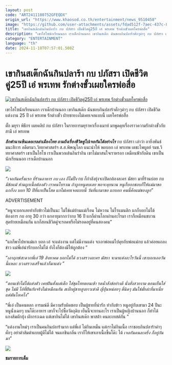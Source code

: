 ```yaml
---
layout: post
code: "ART2411180752GFEQDX"
origin_url: "https://www.khaosod.co.th/entertainment/news_9510458"
image: "https://github.com/user-attachments/assets/fdad512f-7aec-437c-8aa3-ca6d0eeef714"
title: "เขากินสเต๊กฉันกินปลาร้า กบ ปภัสรา เปิดชีวิตคู่25ปี เอ๋ พรเทพ รักต่างขั้วเผยใครพ่อสื่อ"
description: "เขาไฮโซนักเรียนนอก เราเด็กบ้านนอก เขากินสเต๊ก ฉันชอบกินปลาร้าคั่กๆดำๆ กบ ปภัสรา เปิดชีวิตแต่งงาน 25 ปี เอ๋ พรเทพ รักต่างขั้ว ฝ่ายชายงงไม่เคยเจอแบบนี้"
category: "ENTERTAINMENT"
language: "th"
date: 2024-11-18T07:57:01.508Z
---
```


# เขากินสเต๊กฉันกินปลาร้า กบ ปภัสรา เปิดชีวิตคู่25ปี เอ๋ พรเทพ รักต่างขั้วเผยใครพ่อสื่อ

[![เขากินสเต๊กฉันกินปลาร้า กบ ปภัสรา เปิดชีวิตคู่25ปี เอ๋ พรเทพ รักต่างขั้วเผยใครพ่อสื่อ](https://www.khaosod.co.th/wpapp/uploads/2024/11/kobpapaspornthep25th1811679998.jpg "เขากินสเต๊กฉันกินปลาร้า กบ ปภัสรา เปิดชีวิตคู่25ปี เอ๋ พรเทพ รักต่างขั้วเผยใครพ่อสื่อ")](https://www.khaosod.co.th/wpapp/uploads/2024/11/kobpapaspornthep25th1811679998.jpg)

เขาไฮโซนักเรียนนอก เราเด็กบ้านนอก เขากินสเต๊ก ฉันชอบกินปลาร้าคั่กๆดำๆ กบ ปภัสรา เปิดชีวิตแต่งงาน 25 ปี เอ๋ พรเทพ รักต่างขั้ว ฝ่ายชายงงไม่เคยเจอแบบนี้ เผยใครพ่อสื่อ

ตั๊ก มยุรา พิธีกร เผยคลิป กบ ปภัสรา ในรายการมยุราหาเรื่องเมาท์ มาพูดคุยเรื่องราวความรักต่างขั้วกับสามี เอ๋ พรเทพ

_**อีกตำนานซินเดอเรลล่าเมืองไทย ถามถึงเรื่องชีวิตคู่ไปเจอกันได้อย่างไร**_ กบ ปภัสรา เล่าว่า อายิ่งพันธ์ มนะสิการ อดีตรมว.วิทยาศาสตร์ฯ ส.ส.พิษณุโลก แนะนำให้ พอบอก เอ๋ พรเทพ เตชะไพบูลย์ รมช.วิทยาศาสตร์ฯ เขาเป็นไฮโซ เราเป็นพวกเต้นกินรำกิน เขาไม่มาสนใจเราหรอก เหมือนฟ้ากับดิน เขาเป็นนักเรียนนอก เราเด็กบ้านนอก

[![](https://www.khaosod.co.th/wpapp/uploads/2024/11/kobpapaspornthep25th1811676.jpg)](https://www.khaosod.co.th/wpapp/uploads/2024/11/kobpapaspornthep25th1811676.jpg)

_“เจอกันครั้งแรก ที่ร้านอาหาร กบ เอง ก็ไม่ปิ๊ง_ กบ ก็กำลังยุ่งจะเปิดกล้องละคร มัสยา มาที่ร้านบ่อย กบ _มีข้อแม้ ห้ามถูกเนื้อต้องตัว เราคนโบราณ ถ้าถูกหนูตบเลย พอจะคุยนาน หนูก็บอกชอบก็ให้แม่มาขอ แกก็งง บอก 10 ปีที่แกเป็นโสด แกไม่เคยเจอแบบนี้_ _วันที่แกมาขอ แกบอก คนนี้คือแม่ของลูก”_

ADVERTISEMENT

“หนูจะบอกเลยทำกับข้าวไม่เป็นนะ ไม่ใช่แม่บ้านแม่เรือน ไม่หวาน ไม่โรแมนติก แกก็บอกไม่ได้ต้องการ กบ อายุ 30 กว่า แกอายุมากกว่ากบ 16 ปี แกก็ผ่านโลกผ่านอะไรมา เราก็เหมือนขบวนสุดท้ายเหมือนกัน แกก็สอนชีวิตคู่จะรอดหรือไม่รอดอยู่ที่คนสองคน”

[![](https://www.khaosod.co.th/wpapp/uploads/2024/11/kobpapaspornthep25th1811671.jpg)](https://www.khaosod.co.th/wpapp/uploads/2024/11/kobpapaspornthep25th1811671.jpg)

“แกก็พาไปหาแม่แก บอก เอ๋ จะแต่งงาน แต่ไม่มีงานแต่ง จะเอาพ่อแม่ไปคุยกับพ่อแม่กบ แล้วค่อยแถลงข่าว แม่พี่เอ๋น่ารักบอกไม่ได้ ยังไงก็ต้องมีให้ถูกต้อง ”

_“เอาฤกษ์สะดวกพี่เอ๋ 19 สิงหาคม บอกไม่ได้ บวงสรวงละคร มัสยา จะมาแต่งอะไรวันนี้ เขาบอกเออวันนี้แหละ บวงสรวงเสร็จแล้วก็มาแต่ง ”_

[![](https://www.khaosod.co.th/wpapp/uploads/2024/11/kobpapaspornthep25th18116711.jpg)](https://www.khaosod.co.th/wpapp/uploads/2024/11/kobpapaspornthep25th18116711.jpg)

_“ตอนเช้าไม่ได้แต่งตัว เคยฝันตั้งแต่เด็ก ใส่ชุดไทยตอนเช้า รดน้ำสังข์อย่างดี นั่งตั่งสวยงาม ตอนเย็นใส่ชุด ไม่มี ไอ้ที่ฝันกับจริงไม่เหมือนกัน สเป๊กผู้ชายสูงยาวเข่าดี ญี่ปุ่นหน่อยๆ ตี๋นิดๆ มันใช่มั้ยล่ะที่มาเนี่ย แต่มันโอเคไง”_

“พี่เอ๋ เป็นคนตลก อารมณ์ดี มีความรับผิดชอบ เป็นผู้ชายที่น่ารัก ทำกับข้าว หนูอยู่กับเขามา 24 ปีนะ หนูนั่งเฉยๆ บนโต๊ะอาหาร เขาก็จะไปซื้อวัตถุดิบ เย็นนี้จะทานอะไร เราเป็นผู้หญิงบ้านนอก ก็ทำได้แกงส้มผักบุ้ง ผักกระเฉด แต่เขากินไม่ได้ เขากินสเต๊ก พาสต้า คนละเทสต์กัน ”

“แต่งงานใหม่ๆ เราเป็นคนกินปลาร้ามาก แต่พี่เอ๋ ไม่กินเหม็น แต่เราไม่กินเนื้อ เราชอบกินปลาร้าดำๆ คั่กๆ อย่าตำส้มตำแบบผู้ดีไม่ได้ จนแกชินกลิ่น เราก็ให้เขาเอาเนื้อขึ้นโต๊ะ ได้ _เจอกันคนละครึ่ง ก็อยู่กันมา”_

[![](https://www.khaosod.co.th/wpapp/uploads/2024/11/kobpapaspornthep25th18116712.jpg)](https://www.khaosod.co.th/wpapp/uploads/2024/11/kobpapaspornthep25th18116712.jpg)

**ชมรายการเต็ม**